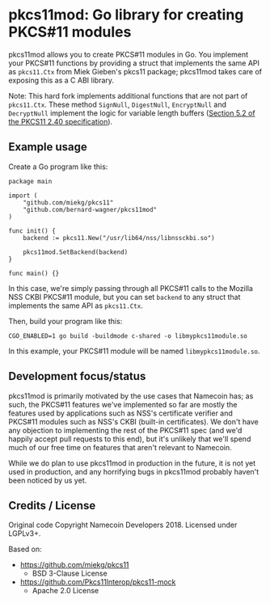 # pkcs11mod: Go library for creating PKCS#11 modules

pkcs11mod allows you to create PKCS#11 modules in Go.  You implement your PKCS#11 functions by providing a struct that implements the same API as `pkcs11.Ctx` from Miek Gieben's pkcs11 package; pkcs11mod takes care of exposing this as a C ABI library.

Note: This hard fork implements additional functions that are not part of `pkcs11.Ctx`. These method `SignNull`, `DigestNull`, `EncryptNull` and `DecryptNull` implement the logic for variable length buffers ([Section 5.2 of the PKCS11 2.40 specification](http://docs.oasis-open.org/pkcs11/pkcs11-base/v2.40/os/pkcs11-base-v2.40-os.html#_Toc416959738)).

## Example usage

Create a Go program like this:

~~~
package main

import (
	"github.com/miekg/pkcs11"
	"github.com/bernard-wagner/pkcs11mod"
)

func init() {
	backend := pkcs11.New("/usr/lib64/nss/libnssckbi.so")

	pkcs11mod.SetBackend(backend)
}

func main() {}
~~~

In this case, we're simply passing through all PKCS#11 calls to the Mozilla NSS CKBI PKCS#11 module, but you can set `backend` to any struct that implements the same API as `pkcs11.Ctx`.

Then, build your program like this:

~~~
CGO_ENABLED=1 go build -buildmode c-shared -o libmypkcs11module.so
~~~

In this example, your PKCS#11 module will be named `libmypkcs11module.so`.

## Development focus/status

pkcs11mod is primarily motivated by the use cases that Namecoin has; as such, the PKCS#11 features we've implemented so far are mostly the features used by applications such as NSS's certificate verifier and PKCS#11 modules such as NSS's CKBI (built-in certificates).  We don't have any objection to implementing the rest of the PKCS#11 spec (and we'd happily accept pull requests to this end), but it's unlikely that we'll spend much of our free time on features that aren't relevant to Namecoin.

While we do plan to use pkcs11mod in production in the future, it is not yet used in production, and any horrifying bugs in pkcs11mod probably haven't been noticed by us yet.

## Credits / License

Original code Copyright Namecoin Developers 2018.  Licensed under LGPLv3+.

Based on:

* https://github.com/miekg/pkcs11
    * BSD 3-Clause License
* https://github.com/Pkcs11Interop/pkcs11-mock
    * Apache 2.0 License
